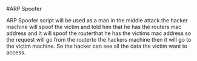 #ARP Spoofer

ARP Spoofer script will be used as a man in the middle attack.the hacker
machine will spoof the victim and told him that he has the routers mac
address and it will spoof the routerthat he has the victims mac address so
the request will go from the routerto the hackers machine then it will go
to the victim machine. So the hacker can see all the data the victim want to
access.
